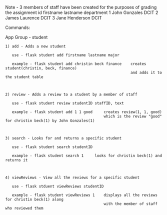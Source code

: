 
Note - 3 members of staff have been created for the purposes of grading the assignment
       id       firstname       lastname        department
       1        John            Gonzales        DCIT
       2        James           Laurence        DCIT
       3        Jane            Henderson       DCIT



Commands:


App Group - student


    1) add - Adds a new student

       use - flask student add firstname lastname major

       example - flask student add christin beck finance    creates student(christin, beck, finance)
                                                            and adds it to the student table



    2) review - Adds a review to a student by a member of staff

       use - flask student review studentID staffID, text

       example - flask student add 1 1 good     creates review(1, 1, good)               
                                                which is the review "good" for christin beck(1) by John Gonzales(1) 



    3) search - Looks for and returns a specific student

       use - flask student search studentID

       example - flask student search 1     looks for christin beck(1) and returns it 



    4) viewReviews - View all the reviews for a specific student

       use - flask stduent viewReviews studentID

       example - flask student viewReviews 1    displays all the reviews for christin beck(1) along
                                                with the member of staff who reviewed them
